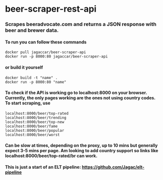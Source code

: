 # beer-scraper-rest-api
 
### Scrapes beeradvocate.com and returns a JSON response with beer and brewer data.
#### To run you can follow these commands
    docker pull jagaccar/beer-scraper-api
    docker run -p 8000:80 jagaccar/beer-scraper-api
#### or build it yourself 

    docker build -t "name" .
    docker run -p 8000:80 "name"

#### To check if the API is working go to localhost:8000 on your browser. Currently, the only pages working are the ones not using country codes. To start scraping, use 
    localhost:8000/beer/top-rated
    localhost:8000/beer/trending
    localhost:8000/beer/top-new
    localhost:8000/beer/fame
    localhost:8000/beer/popular
    localhost:8000/beer/worst

#### Can be slow at times, depending on the proxy, up to 10 mins but generally expect 3-5 mins per page. Am looking to add country support so links like localhost:8000/beer/top-rated/br can work.

#### This is just a start of an ELT pipeline: https://github.com/Jagac/elt-pipeline
